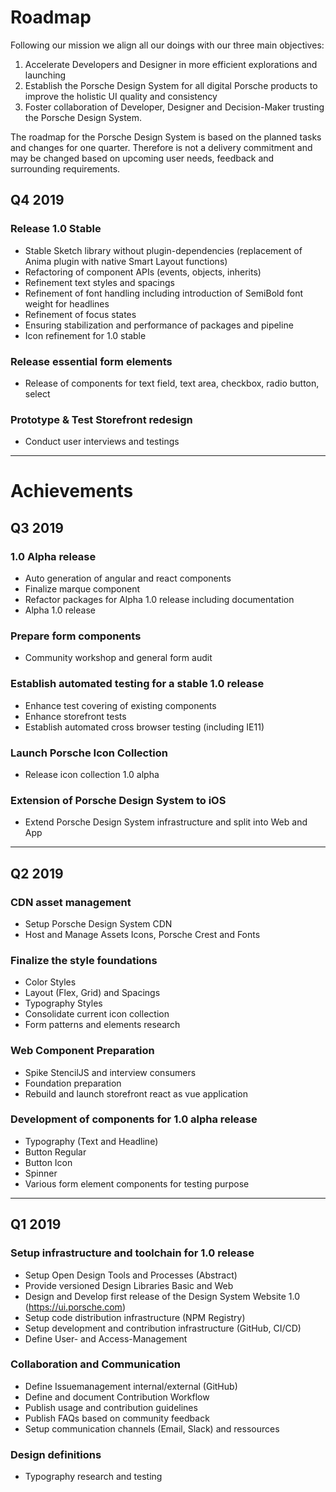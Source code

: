 # Roadmap 

Following our mission we align all our doings with our three main objectives:  
1. Accelerate Developers and Designer in more efficient explorations and launching
2. Establish the Porsche Design System for all digital Porsche products to improve the holistic UI quality and consistency  
3. Foster collaboration of Developer, Designer and Decision-Maker trusting the Porsche Design System.

The roadmap for the Porsche Design System is based on the planned tasks and changes for one quarter. Therefore is not a delivery commitment and may be changed based on upcoming user needs, feedback and surrounding requirements.

## Q4 2019
### Release 1.0 Stable
* Stable Sketch library without plugin-dependencies (replacement of Anima plugin with native Smart Layout functions)
* Refactoring of component APIs (events, objects, inherits)
* Refinement text styles and spacings
* Refinement of font handling including introduction of SemiBold font weight for headlines
* Refinement of focus states
* Ensuring stabilization and performance of packages and pipeline
* Icon refinement for 1.0 stable
### Release essential form elements
* Release of components for text field, text area, checkbox, radio button, select
### Prototype & Test Storefront redesign
* Conduct user interviews and testings
  
---

# Achievements

## Q3 2019
### 1.0 Alpha release
* Auto generation of angular and react components
* Finalize marque component
* Refactor packages for Alpha 1.0 release including documentation
* Alpha 1.0 release
### Prepare form components
* Community workshop and general form audit
### Establish automated testing for a stable 1.0 release
* Enhance test covering of existing components
* Enhance storefront tests
* Establish automated cross browser testing (including IE11)
### Launch Porsche Icon Collection
* Release icon collection 1.0 alpha
### Extension of Porsche Design System to iOS 
* Extend Porsche Design System infrastructure and split into Web and App

---

## Q2 2019
### CDN asset management
- Setup Porsche Design System CDN
- Host and Manage Assets Icons, Porsche Crest and Fonts

### Finalize the style foundations
- Color Styles
- Layout (Flex, Grid) and Spacings
- Typography Styles
- Consolidate current icon collection
- Form patterns and elements research

### Web Component Preparation
- Spike StencilJS and interview consumers
- Foundation preparation
- Rebuild and launch storefront react as vue application

### Development of components for 1.0 alpha release
- Typography (Text and Headline)
- Button Regular
- Button Icon
- Spinner
- Various form element components for testing purpose

---

## Q1 2019
### Setup infrastructure and toolchain for 1.0 release
- Setup Open Design Tools and Processes (Abstract)
- Provide versioned Design Libraries Basic and Web
- Design and Develop first release of the Design System Website 1.0 (https://ui.porsche.com)
- Setup code distribution infrastructure (NPM Registry)
- Setup development and contribution infrastructure (GitHub, CI/CD)
- Define User- and Access-Management
### Collaboration and Communication 
- Define Issuemanagement internal/external (GitHub)
- Define and document Contribution Workflow
- Publish usage and contribution guidelines
- Publish FAQs based on community feedback
- Setup communication channels (Email, Slack) and ressources
### Design definitions
- Typography research and testing
